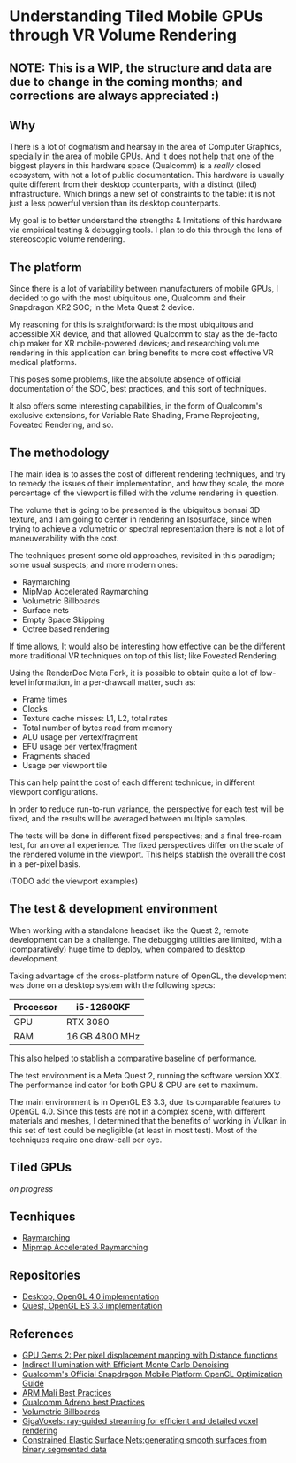 # Understanding Tiled Mobile GPUs through VR Volume Rendering

## NOTE: This is a WIP, the structure and data are due to change in the coming months; and corrections are always appreciated  :)

## Why

There is a lot of dogmatism and hearsay in the area of Computer Graphics, specially in the area of mobile GPUs. And it does not help that one of the biggest players in this hardware space (Qualcomm) is a *really* closed ecosystem, with not a lot of public documentation. This hardware is usually quite different from their desktop counterparts, with a distinct (tiled) infrastructure. Which brings a new set of constraints to the table: it is not just a less powerful version than its desktop counterparts.

My goal is to better understand the strengths & limitations of this hardware via empirical testing & debugging tools. I plan to do this through the lens of stereoscopic volume rendering.

## The platform

Since there is a lot of variability between manufacturers of mobile GPUs, I decided to go with the most ubiquitous one, Qualcomm and their Snapdragon XR2 SOC; in the Meta Quest 2 device.

My reasoning for this is straightforward: is the most ubiquitous and accessible XR device, and that allowed Qualcomm to stay as the de-facto chip maker for XR mobile-powered devices; and researching volume rendering in this application can bring benefits to more cost effective VR medical platforms.

This poses some problems, like the absolute absence of official documentation of the SOC, best practices, and this sort of techniques.

It also offers some interesting capabilities, in the form of Qualcomm's exclusive extensions, for Variable Rate Shading, Frame Reprojecting, Foveated Rendering, and so.

## The methodology

The main idea is to asses the cost of different rendering techniques, and try to remedy the issues of their implementation, and how they scale, the more percentage of the viewport is filled with the volume rendering in question.

The volume that is going to be presented is the ubiquitous bonsai 3D texture, and I am going to center in rendering an Isosurface, since when trying to achieve a volumetric or spectral representation there is not a lot of maneuverability with the cost.

The techniques present some old approaches, revisited in this paradigm; some usual suspects; and more modern ones:

* Raymarching
* MipMap Accelerated Raymarching
* Volumetric Billboards
* Surface nets
* Empty Space Skipping
* Octree based rendering

If time allows, It would also be interesting how effective can be the different more traditional VR techniques on top of this list; like Foveated Rendering.

Using the RenderDoc Meta Fork, it is possible to obtain quite a lot of low-level information, in a per-drawcall matter, such as:

* Frame times
* Clocks
* Texture cache misses: L1, L2, total rates
* Total number of bytes read from memory
* ALU usage per vertex/fragment
* EFU usage per vertex/fragment
* Fragments shaded
* Usage per viewport tile

This can help paint the cost of each different technique; in different viewport configurations.

In order to reduce run-to-run variance, the perspective for each test will be fixed, and the results will be averaged between multiple samples.

The tests will be done in different fixed perspectives; and a final free-roam test, for an overall experience. The fixed perspectives differ on the scale of the rendered volume in the viewport. This helps stablish the overall the cost in a per-pixel basis.

(TODO add the viewport examples)

## The test & development environment

When working with a standalone headset like the Quest 2, remote development can be a challenge. The debugging utilities are limited, with a (comparatively) huge time to deploy, when compared to desktop development.

Taking advantage of the cross-platform nature of OpenGL, the development was done on a desktop system with the following specs:


| Processor | i5-12600KF     |
| ----------- | ---------------- |
| GPU       | RTX 3080       |
| RAM       | 16 GB 4800 MHz |

This also helped to stablish a comparative baseline of performance.

The test environment is a Meta Quest 2, running the software version XXX. The performance indicator for both GPU & CPU are set to maximum.

The main environment is in OpenGL ES 3.3, due its comparable features to OpenGL 4.0. Since this tests are not in a complex scene, with different materials and meshes, I determined that the benefits of working in Vulkan in this set of test could be negligible (at least in most test). Most of the techniques require one draw-call per eye.

## Tiled GPUs

*on progress*

## Tecnhiques

* [Raymarching](https://github.com/JsMarq96/Understanding-Tileg-GPUs-VR-Volume-Rendering/blob/main/raymarching/raymarching.md)
* [Mipmap Accelerated Raymarching](https://github.com/JsMarq96/Understanding-Tileg-GPUs-VR-Volume-Rendering/blob/main/mipmap-accel-raymarching/mar.md)

## Repositories

* [Desktop, OpenGL 4.0 implementation](https://github.com/JsMarq96/Volume-Rendering-Desktop)
* [Quest, OpenGL ES 3.3 implementation](https://github.com/JsMarq96/Quest-Tiled-Volume-Rendering)

## References

* [GPU Gems 2: Per pixel displacement mapping with Distance functions](https://developer.nvidia.com/gpugems/gpugems2/part-i-geometric-complexity/chapter-8-pixel-displacement-mapping-distance-functions)
* [Indirect Illumination with Efficient Monte Carlo Denoising](https://link.springer.com/article/10.1007/s11042-020-09884-5)
* [Qualcomm's Official Snapdragon Mobile Platform OpenCL Optimization Guide](https://developer.qualcomm.com/download/adrenosdk/adreno-opencl-programming-guide.pdf?referrer=node/6114https:/)
* [ARM Mali Best Practices]([https://documentation-service.arm.com/static/62f4f9b7c3b04f2bd53e1c65](https://documentation-service.arm.com/static/62f4f9b7c3b04f2bd53e1c65))
* [Qualcomm Adreno best Practices](https://developer.qualcomm.com/sites/default/files/docs/adreno-gpu/snapdragon-game-toolkit/gdg/gpu/best_practices.html)
* [Volumetric Billboards](https://hal.inria.fr/inria-00402067)
* [GigaVoxels: ray-guided streaming for efficient and detailed voxel rendering](https://dl.acm.org/doi/10.1145/1507149.1507152)
* [Constrained Elastic Surface Nets:generating smooth surfaces from binary segmented data](https://www.merl.com/publications/docs/TR99-24.pdf)
